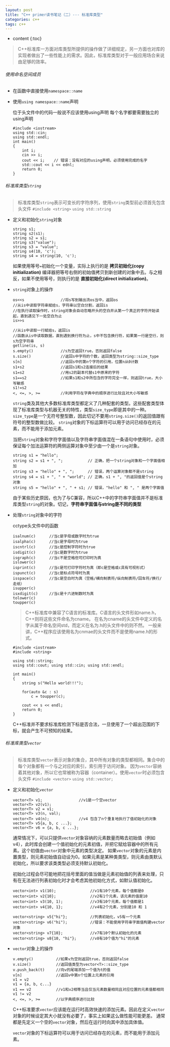 ```yaml
---
layout: post
title: "C++ primer读书笔记（二）--- 标准库类型"
categories: c++
tags: c++
---
```


* content
{:toc}


> C++标准库一方面对库类型所提供的操作做了详细规定，另一方面也对库的实现者做出了一些性能上的需求。因此，标准库类型对于一般应用场合来说由足够的效率。


###### 使用命名空间成员

* 在函数中直接使用`namespace::name` 

* 使用`using namespace::name`声明

  位于头文件中的代码一般说不应该使用using声明
  每个名字都要需要独立的using声明

      #include <iostream>
      using std::cin; 
      using std::endl;
      int main()
      {
          int i;
          cin >> i;
          cout << i;    // 错误：没有对应的using声明，必须使用完成的名字
          std::cout << i << ednl;
          return 0;
      }


###### 标准库类型`string`


>  标准库类型`string`表示可变长的字符序列，使用`string`类型前必须首先包含头文件
   `#include <string>` 
   `using std::string`


* 定义和初始化`string`对象

      string s1;
      string s2(s1);
      string s2 = s1;
      string s3("value");
      string s3 = "value";
      string s4(10, 'c');
      string s4 = string(10, 'c');


  如果使用等号`=`初始化一个变量，实际上执行的是 **拷贝初始化(copy initialization)** 编译器把等号右侧的初始值拷贝到新创建的对象中去。与之相反，如果不使用等号，则执行的是 **直接初始化(direct initialization)**。

* `string`对象上的操作

      os<<s                //将s写到输出流os当中，返回os
      //从is中读取字符串赋给s，字符串以空白分割，返回is
      //在执行读取操作时，string对象会自动忽略开头的空白并从第一个真正的字符开始读起，直到遇见下一处空白为止
      is>>s
      
      //从is中读取一行赋给s，返回is
      //函数从is中读取数据，直到遇到换行符为止，s中不包含换行符，如果第一行是空行，则s为空字符串
      getline(is, s)
      s.empty()            //s为空返回true，否则返回false
      s.size()             //返回s中字符的个数，返回类型为string::size_type
      s[n]                 //返回s中的第n个字符的引用，位置n从0计数
      s1+s2                //返回s1和s2连接后的结果
      s1=s2                //用s2的副本代替s1中原来的字符
      s1==s2               //如果s1和s2中所包含的字符完全一样，则返回true，大小写敏感
      s1!=s2 
      <, <=, >, >=         //利用字符在字典中的顺序进行比较且对大小写敏感


  `string`类及其他大多数标准库类型都定义了几种配套的类型。这些配套类型体现了标准库类型与机器无关的特性，类型`size_type`即是其中的一种。`size_type`是一个无符号整型数，因此切记不要用`string.size()`的返回值跟有符号的整型数做比较。
  `string`对象的下标运算符可以用于访问已经存在的元素，而不能用于添加元素。

  当把`string`对象和字符字面值以及字符串字面值混在一条语句中使用时，必须保证每个加法运算符的两侧运算对象中至少由一个是`string`对象。

      string s1 = "hello";
      string s2 = s1 + ", ";           // 正确，把一个string对象和一个字面值相加
      string s3 = "hello" + ", ";      // 错误，两个运算对象都不是string
      string s4 = s1 + ", " + "world"; // 正确，s1 + ", "的返回值是个string对象
      string s5 = "hello" + ", " + s1; // 错误，"hello" 和 ", " 是两个字面值

  由于某些历史原因，也为了与C兼容，所以C++中的字符串字面值并不是标准库类型`string`的对象。切记，**字符串字面值与string是不同的类型**


* 处理`string`对象中的字符

  cctype头文件中的函数
  
      isalnum(c)      //当c是字母或数字时为true
      isalpha(c)      //当c是字母时为true
      iscntrl(c)      //当c是控制字符时为true
      isdigit(c)      //当c是数字时为true
      isgraph(c)      //当c不是空格但可打印时为真
      islower(c)
      isprint(c)      //当c是可打印字符时为真（即c是空格或c具有可视形式）
      ispunct(c)      //当c是标点符号时为真
      isspace(c)      //当c是空白时为真（空格/横向制表符/纵向制表符/回车符/换行/走纸）
      isupper(c) 
      isxdigit(c)     //当c是十六进制数时为真
      tolower(c)
      toupper(c)


  > C++标准库中兼容了C语言的标准库。C语言的头文件形如name.h，C++则将这些文件命名为cname。
    在名为cname的头文件中定义的名字从属于命名空间std，而定义在名为.h的头文件中的则不然。
    一般来讲，C++程序应该使用名为cnmae的头文件而不是使用name.h的形式。


      #include <iostream>
      #include <string>
            
      using std::string;
      using std::cout; using std::cin; using std::endl;
       
      int main()
      {
          string s("Hello world!!!");
          
          for(auto &c : s)
              c = toupper(c);
          
          cout << s << endl;
          return 0;
      }

  
  C++标准并不要求标准库检测下标是否合法，一旦使用了一个超出范围的下标，就会产生不可预知的结果。

###### 标准库类型`vector`

> 标准库类型`vector`表示对象的集合，其中所有对象的类型都相同。集合中的每个对象都有一个与之对应的索引，索引用于访问对象。
  因为`vector`容纳着其他对象，所以它也常被称为容器（container）。使用`vector`时必须包含头文件
  `#include <vector>`
  `using std::vector;`

* 定义和初始化`vector`

      vector<T> v1;                //v1是一个空vector
      vector<T> v2(v1);
      vector<T> v2 = v1;
      vector<T> v3(n, val);
      vector<T> v4(n);             //v4 包含了n个重复地执行了值初始化的对象
      vector<T> v5{a, b, c ...};
      vector<T> v6 = {a, b, c ...};

  通常情况下，可以只提供`vector`对象容纳的元素数量而略去初始值（例如v4），此时库会创建一个值初始化的元素初值，并把它赋给容器中的所有元素。这个初值由`vector`对象中元素的类型决定。
  如果`vector`对象的元素是内置类型，则元素初始值自动设为0。如果元素是某种类类型，则元素由类默认初始化，所以要求该类类型必须支持默认初始化。

  初始化过程会尽可能地把花括号里面的值当做是元素初始值的列表来处理，只有在无法进行列表初始化时才会考虑其他初始化方式，如默认值初始化。

      vector<int> v1(10);               //v1有10个元素，每个值都是0
      vector<int> v2{10};               //v2有1个元素，该元素的值是10
      vector<int> v3(10, 1);            //v3有10个元素，每个值都是1
      vector<int> v4{10, 1};            //v4有2个元素，分别是10 和 1

      vector<string> v5{"hi"};          //列表初始化，v5有一个元素
      vector<string> v6("hi");          //错误：不能使用字符串字面值构建vector对象
      vector<string> v7{10};            //v7有10个默认初始化的元素
      vector<string> v8{10, "hi"};      //v8有10个值为"hi"的元素


* `vector`对象上的操作

      v.empty()          //如果v为空则返回true，否则返回false
      v.size()           //返回值类型为vector<T>::size_type
      v.push_back(t)     //向v的尾端添加一个值为t的值
      v[n]               //返回v中第n个位置上元素的引用
      v1 = v2
      v1 = {a, b, c...}
      v1 == v2           //v1和v2相等当且仅当元素数量相同且对应位置的元素值都相同
      v1 != v2
      <, <=, >, >=       //以字典顺序进行比较


  C++标准要求`vector`应该能在运行时高效快速的添加元素。因此在定义`vector`对象的时候设定其大小就没有必要了，事实上如果这么做性能可能更差。
  通常都是先定义一个空的`vector`对象，然后在运行时向其中添加具体值。

  `vector`对象的下标运算符可以用于访问已经存在的元素，而不能用于添加元素。


